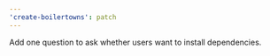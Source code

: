 ```yaml
---
'create-boilertowns': patch
---
```


Add one question to ask whether users want to install dependencies.
